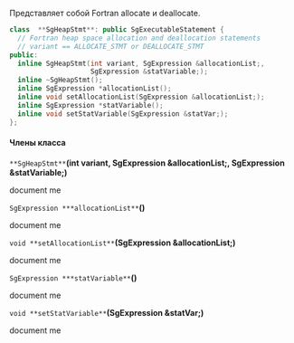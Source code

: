 Представляет собой Fortran allocate и deallocate.

```cpp
class  **SgHeapStmt**: public SgExecutableStatement {
  // Fortran heap space allocation and deallocation statements
  // variant == ALLOCATE_STMT or DEALLOCATE_STMT 
public:
  inline SgHeapStmt(int variant, SgExpression &allocationList;, 
                    SgExpression &statVariable;);
  inline ~SgHeapStmt();
  inline SgExpression *allocationList();
  inline void setAllocationList(SgExpression &allocationList;);
  inline SgExpression *statVariable();
  inline void setStatVariable(SgExpression &statVar;);
};
```

#### Члены класса
`**SgHeapStmt**`**(int variant, SgExpression &allocationList;, SgExpression &statVariable;)**

document me

`SgExpression ***allocationList**`**()**

document me

`void **setAllocationList**`**(SgExpression &allocationList;)**

document me

`SgExpression ***statVariable**`**()**

document me

`void **setStatVariable**`**(SgExpression &statVar;)**

document me



